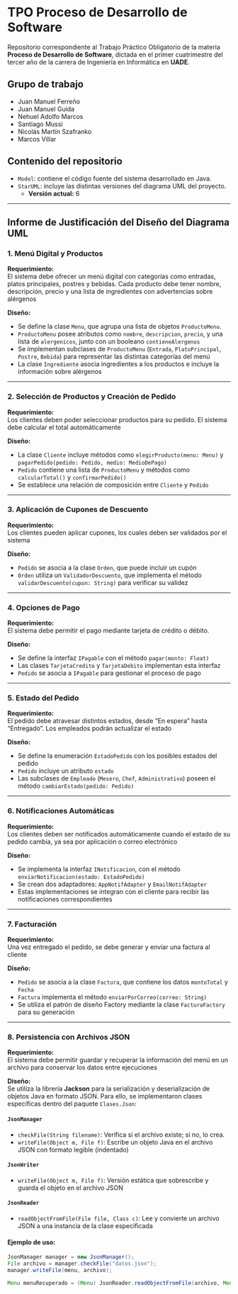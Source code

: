 # TPO Proceso de Desarrollo de Software

Repositorio correspondiente al Trabajo Práctico Obligatorio de la materia **Proceso de Desarrollo de Software**, dictada en el primer cuatrimestre del tercer año de la carrera de Ingeniería en Informática en **UADE**.

## Grupo de trabajo
- Juan Manuel Ferreño
- Juan Manuel Guida
- Nehuel Adolfo Marcos
- Santiago Mussi
- Nicolás Martín Szafranko
- Marcos Villar

## Contenido del repositorio
- `Model`: contiene el código fuente del sistema desarrollado en Java.
- `StarUML`: incluye las distintas versiones del diagrama UML del proyecto.
    - **Versión actual:** 6

---

## Informe de Justificación del Diseño del Diagrama UML

### 1. Menú Digital y Productos

**Requerimiento:**  
El sistema debe ofrecer un menú digital con categorías como entradas, platos principales, postres y bebidas. Cada producto debe tener nombre, descripción, precio y una lista de ingredientes con advertencias sobre alérgenos

**Diseño:**
- Se define la clase `Menu`, que agrupa una lista de objetos `ProductoMenu`.
- `ProductoMenu` posee atributos como `nombre`, `descripcion`, `precio`, y una lista de `alergenicos`, junto con un booleano `contieneAlergenos`
- Se implementan subclases de `ProductoMenu` (`Entrada`, `PlatoPrincipal`, `Postre`, `Bebida`) para representar las distintas categorías del menú
- La clase `Ingrediente` asocia ingredientes a los productos e incluye la información sobre alérgenos
---

### 2. Selección de Productos y Creación de Pedido

**Requerimiento:**  
Los clientes deben poder seleccionar productos para su pedido. El sistema debe calcular el total automáticamente

**Diseño:**
- La clase `Cliente` incluye métodos como `elegirProducto(menu: Menu)` y `pagarPedido(pedido: Pedido, medio: MedioDePago)`
- `Pedido` contiene una lista de `ProductoMenu` y métodos como `calcularTotal()` y `confirmarPedido()`
- Se establece una relación de composición entre `Cliente` y `Pedido`
---

### 3. Aplicación de Cupones de Descuento

**Requerimiento:**  
Los clientes pueden aplicar cupones, los cuales deben ser validados por el sistema

**Diseño:**
- `Pedido` se asocia a la clase `Orden`, que puede incluir un cupón
- `Orden` utiliza un `ValidadorDescuento`, que implementa el método `validarDescuento(cupon: String)` para verificar su validez
---

### 4. Opciones de Pago

**Requerimiento:**  
El sistema debe permitir el pago mediante tarjeta de crédito o débito.

**Diseño:**
- Se define la interfaz `IPagable` con el método `pagar(monto: Float)`
- Las clases `TarjetaCredito` y `TarjetaDebito` implementan esta interfaz
- `Pedido` se asocia a `IPagable` para gestionar el proceso de pago
---

### 5. Estado del Pedido

**Requerimiento:**  
El pedido debe atravesar distintos estados, desde “En espera” hasta “Entregado”. Los empleados podrán actualizar el estado

**Diseño:**
- Se define la enumeración `EstadoPedido` con los posibles estados del pedido
- `Pedido` incluye un atributo `estado`
- Las subclases de `Empleado` (`Mesero`, `Chef`, `Administrativo`) poseen el método `cambiarEstado(pedido: Pedido)`
---

### 6. Notificaciones Automáticas

**Requerimiento:**  
Los clientes deben ser notificados automáticamente cuando el estado de su pedido cambia, ya sea por aplicación o correo electrónico

**Diseño:**
- Se implementa la interfaz `INotificacion`, con el método `enviarNotificacion(estado: EstadoPedido)`
- Se crean dos adaptadores: `AppNotifAdapter` y `EmailNotifAdapter`
- Estas implementaciones se integran con el cliente para recibir las notificaciones correspondientes
---

### 7. Facturación

**Requerimiento:**  
Una vez entregado el pedido, se debe generar y enviar una factura al cliente

**Diseño:**
- `Pedido` se asocia a la clase `Factura`, que contiene los datos `montoTotal` y `Fecha`
- `Factura` implementa el método `enviarPorCorreo(correo: String)`
- Se utiliza el patrón de diseño Factory mediante la clase `FacturaFactory` para su generación
---

### 8. Persistencia con Archivos JSON

**Requerimiento:**  
El sistema debe permitir guardar y recuperar la información del menú en un archivo para conservar los datos entre ejecuciones

**Diseño:**  
Se utiliza la librería **Jackson** para la serialización y deserialización de objetos Java en formato JSON. Para ello, se implementaron clases específicas dentro del paquete `Clases.Json`:

#### `JsonManager`
- `checkFile(String filename)`: Verifica si el archivo existe; si no, lo crea.
- `writeFile(Object m, File f)`: Escribe un objeto Java en el archivo JSON con formato legible (indentado)

#### `JsonWriter`
- `writeFile(Object m, File f)`: Versión estática que sobrescribe y guarda el objeto en el archivo JSON

#### `JsonReader`
- `readObjectFromFile(File file, Class c)`: Lee y convierte un archivo JSON a una instancia de la clase especificada

#### Ejemplo de uso:
```java
JsonManager manager = new JsonManager();
File archivo = manager.checkFile("datos.json");
manager.writeFile(menu, archivo);

Menu menuRecuperado = (Menu) JsonReader.readObjectFromFile(archivo, Menu.class);

